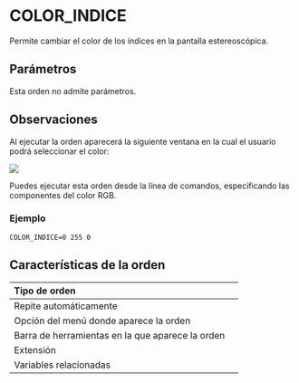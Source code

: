 # COLOR\_INDICE

Permite cambiar el color de los índices en la pantalla estereoscópica.

## Parámetros

Esta orden no admite parámetros.

## Observaciones

Al ejecutar la orden aparecerá la siguiente ventana en la cual el usuario podrá seleccionar el color:

![](../../../../.gitbook/assets/color_indice.jpg)

Puedes ejecutar esta orden desde la línea de comandos, especificando las componentes del color RGB.

### Ejemplo

`COLOR_INDICE=0 255 0`

## Características de la orden

| Tipo de orden |  |
| :--- | :--- |
| Repite automáticamente |  |
| Opción del menú donde aparece la orden |  |
| Barra de herramientas en la que aparece la orden |  |
| Extensión |  |
| Variables relacionadas |  |

